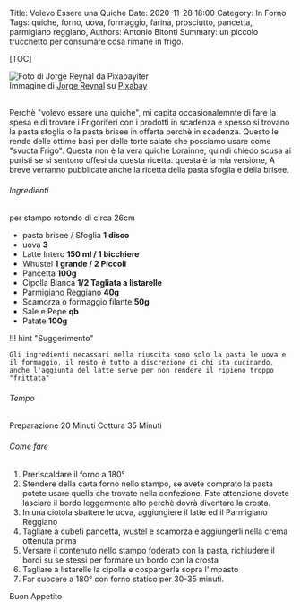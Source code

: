 Title: Volevo Essere una Quiche
Date: 2020-11-28 18:00
Category: In Forno
Tags: quiche, forno, uova, formaggio, farina, prosciutto, pancetta, parmigiano reggiano, 
Authors: Antonio Bitonti
Summary: un piccolo trucchetto per consumare cosa rimane in frigo.

[TOC]

<div class="uk-thumbnail uk-thumbnail-small">
    <img id="recipe_photo" src="{attach}images/quiche-3463479_640.jpg" alt="Foto di Jorge Reynal da Pixabayiter">
</div>
<div>
Immagine di <a href="https://pixabay.com/es/users/jorgereynal-7968716/?utm_source=link-attribution&amp;utm_medium=referral&amp;utm_campaign=image&amp;utm_content=3463479">Jorge Reynal</a> su <a href="https://pixabay.com/es/?utm_source=link-attribution&amp;utm_medium=referral&amp;utm_campaign=image&amp;utm_content=3463479">Pixabay</a>
</div><br>




Perchè "volevo essere una quiche", mi capita occasionalemnte di fare la spesa e di trovare i Frigoriferi con i prodotti in scadenza e spesso si trovano la pasta sfoglia o la pasta brisee in offerta perchè in scadenza.
Questo le rende delle ottime basi per delle torte salate che possiamo usare come "svuota Frigo". Questa non è la vera quiche Lorainne, quindi chiedo scusa ai puristi se si sentono offesi da questa ricetta. questa è la mia versione, A breve verranno pubblicate anche la ricetta della pasta sfoglia e della brisee.

###### Ingredienti
per stampo rotondo di circa 26cm

- pasta brisee / Sfoglia **1 disco**
- uova **3**
- Latte Intero **150 ml / 1 bicchiere**
- Whustel **1 grande / 2 Piccoli**
- Pancetta **100g**
- Cipolla Bianca **1/2 Tagliata a listarelle**
- Parmigiano Reggiano **40g**
- Scamorza o formaggio filante **50g**
- Sale e Pepe **qb**
- Patate **100g**

!!! hint "Suggerimento"

    Gli ingredienti necassari nella riuscita sono solo la pasta le uova e il formaggio, il resto è tutto a discrezione di chi sta cucinando, anche l'aggiunta del latte serve per non rendere il ripieno troppo "frittata"



###### Tempo
Preparazione 20 Minuti
Cottura 35 Minuti



###### Come fare
1. Preriscaldare il forno a 180°
2. Stendere della carta forno nello stampo, se avete comprato la pasta potete usare quella che trovate nella confezione. Fate attenzione dovete lasciare il bordo leggermente alto perchè dovrà diventare la crosta.
3. In una ciotola sbattere le uova, aggiungiere il latte ed il Parmigiano Reggiano
4. Tagliare a cubeti pancetta, wustel e scamorza e aggiungerli nella crema ottenuta prima
5. Versare il contenuto nello stampo foderato con la pasta, richiudere il bordi su se stessi per formare un bordo con la crosta
6. Tagliare a listarelle la cipolla e cospargerla sopra l'impasto 
7. Far cuocere a 180° con forno statico per 30-35 minuti.

Buon Appetito


